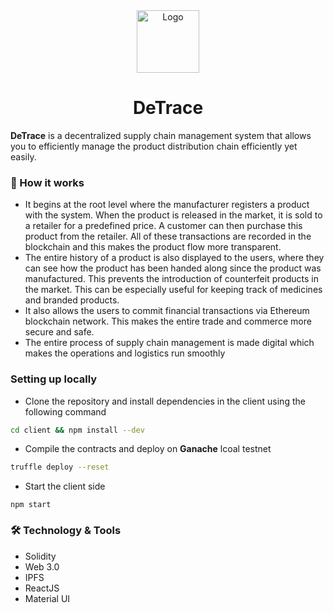 
<div align="center">
  <a href="https://github.com/kailash360/DeTrace">
    <img src="https://user-images.githubusercontent.com/75155230/162634488-a86df851-81ab-41d4-9c15-d1155683a935.png" alt="Logo" width="100" height="100">
  </a>

  <h1 align="center">DeTrace</h1>
</div>

**DeTrace** is a decentralized supply chain management system that allows you to efficiently manage the product distribution chain efficiently yet easily. 

### 💫 How it works
- It begins at the root level where the manufacturer registers a product with the system. When the product is released in the market, it is sold to a retailer for a predefined price. A customer can then purchase this product from the retailer. All of these transactions are recorded in the blockchain and this makes the product flow more transparent. 
- The entire history of a product is also displayed to the users, where they can see how the product has been handed along since the product was manufactured. This prevents the introduction of counterfeit products in the market. This can be especially useful for keeping track of medicines and branded products.
- It also allows the users to commit financial transactions via Ethereum blockchain network. This makes the entire trade and commerce more secure and safe. 
- The entire process of supply chain management is made digital which makes the operations and logistics run smoothly

### Setting up locally

- Clone the repository and install dependencies in the client using the following command 
```sh
cd client && npm install --dev
```

- Compile the contracts and deploy on **Ganache** lcoal testnet
```sh
truffle deploy --reset
```

- Start the client side
```
npm start
```

### 🛠️ Technology & Tools
- Solidity
- Web 3.0
- IPFS
- ReactJS
- Material UI
